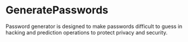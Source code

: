 # GeneratePasswords
Password generator is designed to make passwords difficult to guess in hacking and prediction operations to protect privacy and security.
